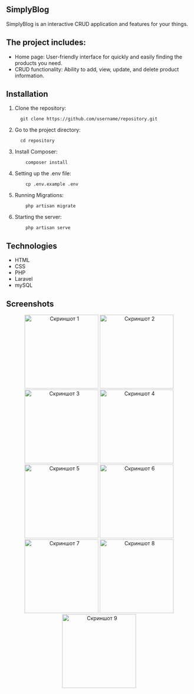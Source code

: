 ## SimplyBlog

SimplyBlog is an interactive CRUD application and features for your things.


## The project includes:

- Home page: User-friendly interface for quickly and easily finding the products you need.
- CRUD functionality: Ability to add, view, update, and delete product information.


## Installation

1. Clone the repository:
    ```
      git clone https://github.com/username/repository.git
    ```
2. Go to the project directory:
    ```
      cd repository
    ```
3. Install Composer:
    ```
        composer install
    ```
3. Setting up the .env file:
    ```
        cp .env.example .env
    ```
3. Running Migrations:
    ```
        php artisan migrate
    ```
3. Starting the server:
    ```
        php artisan serve
    ```
    

## Technologies

- HTML
- CSS
- PHP
- Laravel
- mySQL


## Screenshots
<p align="center">
  <img src="readme_images/readme1.png" alt="Скриншот 1" width="200"/>
  <img src="readme_images/readme2.png" alt="Скриншот 2" width="200"/>
  <img src="readme_images/readme3.png" alt="Скриншот 3" width="200"/>
  <img src="readme_images/readme4.png" alt="Скриншот 4" width="200"/>
  <img src="readme_images/readme5.png" alt="Скриншот 5" width="200"/>
  <img src="readme_images/readme6.png" alt="Скриншот 6" width="200"/>
  <img src="readme_images/readme7.png" alt="Скриншот 7" width="200"/>
  <img src="readme_images/readme8.png" alt="Скриншот 8" width="200"/>
  <img src="readme_images/readme9.png" alt="Скриншот 9" width="200"/>
</p>
